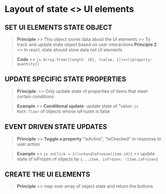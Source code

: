 # Layout of state <> UI elements

## SET UI ELEMENTS STATE OBJECT
>   **Principle**
        >> This object stores data about the UI elements
        >> To track and update state object based on user interactions
>   **Principle 2**
        >> In react, state should store data not UI elements
    
>   **Code**
        >> ```js Array.from({length: 10}, (value, i))=>({property: quantity})```

## UPDATE SPECIFIC STATE PROPERTIES
>   **Principle**:
        >> Only update state of properties of items that meet certain conditions

>   **Example**
        >> **Conditional update**: update state of "value: ```js Math.floor``` of objects whose isFrozen is false
        

## EVENT DRIVEN STATE UPDATES
>   **Principle** 
        >> **Toggle a property** "isActive", "isChecked" in response to user action

>    **Example**
        >> ```js onClick = {()=>handleFreeze(item.id)}```
        >> update state of isFrozen of objects by 
                        ```{...item, isFrozen: !item.isFrozen}```

## CREATE THE UI ELEMENTS
>   **Principle** 
        >> map over array of object state and return the buttons


